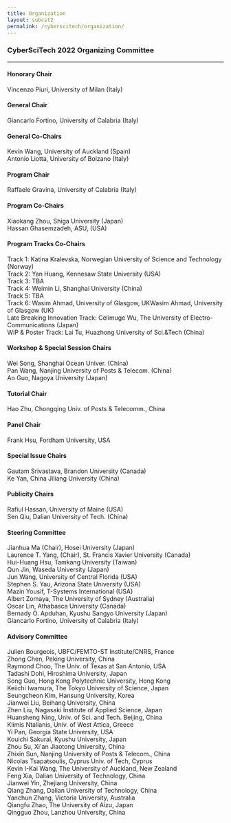 ```yaml
---
title: Organization
layout: subcst2
permalink: /cyberscitech/organization/
---
```



<h3>CyberSciTech 2022 Organizing Committee</h3>
<hr/>

<h4> Honorary Chair </h4>
Vincenzo Piuri, University of Milan (Italy)<br>
 
<h4>General Chair</h4>
Giancarlo Fortino, University of Calabria (Italy)<br/>

<h4>General Co-Chairs</h4>
Kevin Wang, University of Auckland (Spain)<br/>
Antonio Liotta, University of Bolzano (Italy)<br/>

<h4>Program Chair</h4>
Raffaele Gravina, University of Calabria (Italy)<br/>

<h4>Program Co-Chairs</h4>
Xiaokang Zhou, Shiga University (Japan)<br/>
Hassan Ghasemzadeh, ASU, (USA)

<h4> Program Tracks Co-Chairs  </h4>
Track 1: Katina Kralevska, Norwegian University of Science and Technology (Norway)<br/>
Track 2: Yan Huang, Kennesaw State University (USA)<br/>
Track 3: TBA<br/>
Track 4: Weimin Li, Shanghai University (China)<br/>
Track 5: TBA<br/>
Track 6: Wasim Ahmad, University of Glasgow, UKWasim Ahmad, University of Glasgow (UK)<br/>
Late Breaking Innovation Track: Celimuge Wu, The University of Electro-Communications (Japan)<br/>
WiP & Poster Track: Lai Tu, Huazhong University of Sci.&Tech (China)<br/>

<h4> Workshop & Special Session Chairs	</h4>
Wei Song, Shanghai Ocean Univer. (China)<br/>
Pan Wang, Nanjing University of Posts & Telecom. (China)<br/>
Ao Guo, Nagoya University (Japan)<br/>

<h4>Tutorial Chair</h4> 
Hao Zhu, Chongqing Univ. of Posts & Telecomm., China </br>

<h4> Panel Chair </h4>
Frank Hsu, Fordham University, USA </br>


<h4>Special Issue Chairs </h4>
Gautam Srivastava, Brandon University (Canada) <br/>
Ke Yan, China Jiliang University (China)<br/>

<h4> Publicity Chairs </h4>
Rafiul Hassan, University of Maine (USA)<br/>
Sen Qiu, Dalian University of Tech. (China)<br/>

<h4>Steering Committee</h4>
Jianhua Ma (Chair), Hosei University (Japan)<br/>
Laurence T. Yang, (Chair), St. Francis Xavier University (Canada)<br/>
Hui-Huang Hsu, Tamkang University (Taiwan)<br/>
Qun Jin, Waseda University (Japan)<br/>
Jun Wang, University of Central Florida (USA)<br/>
Stephen S. Yau, Arizona State University (USA)<br/>
Mazin Yousif, T-Systems International (USA)<br/>
Albert Zomaya, The University of Sydney (Australia)<br/>
Oscar Lin, Athabasca University (Canada)<br/>
Bernady O. Apduhan, Kyushu Sangyo University (Japan)<br/>
Giancarlo Fortino, University of Calabria (Italy)<br/>

<h4> Advisory Committee </h4>
Julien Bourgeois, UBFC/FEMTO-ST Institute/CNRS, France<br/>
Zhong Chen, Peking University, China<br/>
Raymond Choo, The Univ. of Texas at San Antonio, USA<br/>
Tadashi Dohi, Hiroshima University, Japan<br/>
Song Guo, Hong Kong Polytechnic University, Hong Kong<br/>
Keiichi Iwamura, The Tokyo University of Science, Japan<br/>
Seungcheon Kim, Hansung University, Korea<br/>
Jianwei Liu, Beihang University, China<br/>
Zhen Liu, Nagasaki Institute of Applied Science, Japan <br/>
Huansheng Ning, Univ. of Sci. and Tech. Beijing, China<br/>
Klimis Ntalianis, Univ. of West Attica, Greece<br/>
Yi Pan, Georgia State University, USA<br/>
Kouichi Sakurai, Kyushu University, Japan<br/>
Zhou Su, Xi'an Jiaotong University, China<br/>
Zhixin Sun, Nanjing University of Posts & Telecom., China<br/>
Nicolas Tsapatsoulis, Cyprus Univ. of Tech, Cyprus<br/>
Kevin I-Kai Wang, The University of Auckland, New Zealand<br/>
Feng Xia, Dalian University of Technology, China<br/>
Jianwei Yin, Zhejiang University, China<br/>
Qiang Zhang, Dalian University of Technology, China<br/>
Yanchun Zhang, Victoria University, Australia<br/>
Qiangfu Zhao, The University of Aizu, Japan<br/>
Qingguo Zhou, Lanzhou University, China<br/>
 
